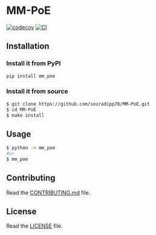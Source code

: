 # MM-PoE

[![codecov](https://codecov.io/gh/souradipp76/MM-PoE/branch/main/graph/badge.svg?token=MM-PoE_token_here)](https://codecov.io/gh/souradipp76/MM-PoE)
[![CI](https://github.com/souradipp76/MM-PoE/actions/workflows/main.yml/badge.svg)](https://github.com/souradipp76/MM-PoE/actions/workflows/main.yml)

## Installation
### Install it from PyPI

```bash
pip install mm_poe
```

### Install it from source

```bash
$ git clone https://github.com/souradipp76/MM-PoE.git
$ cd MM-PoE
$ make install
```

## Usage

```bash
$ python -m mm_poe
#or
$ mm_poe
```

## Contributing

Read the [CONTRIBUTING.md](CONTRIBUTING.md) file.

## License

Read the [LICENSE](LICENSE) file.